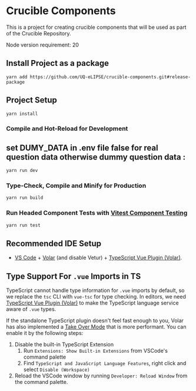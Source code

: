 # Crucible Components

This is a project for creating crucible components that will be used as part of the Crucible Repository.

Node version requirement: 20

## Install Project as a package

`yarn add https://github.com/UQ-eLIPSE/crucible-components.git#release-package`

## Project Setup

```sh
yarn install
```

### Compile and Hot-Reload for Development

## set DUMY_DATA in .env file false for real question data otherwise dummy question data :

```sh
yarn run dev
```

### Type-Check, Compile and Minify for Production

```sh
yarn run build
```

### Run Headed Component Tests with [Vitest Component Testing](https://vitest.dev)

```sh
yarn run test
```

## Recommended IDE Setup

- [VS Code](https://code.visualstudio.com/) + [Volar](https://marketplace.visualstudio.com/items?itemName=Vue.volar) (and disable Vetur) + [TypeScript Vue Plugin (Volar)](https://marketplace.visualstudio.com/items?itemName=Vue.vscode-typescript-vue-plugin).

## Type Support For `.vue` Imports in TS

TypeScript cannot handle type information for `.vue` imports by default, so we replace the `tsc` CLI with `vue-tsc` for type checking. In editors, we need [TypeScript Vue Plugin (Volar)](https://marketplace.visualstudio.com/items?itemName=Vue.vscode-typescript-vue-plugin) to make the TypeScript language service aware of `.vue` types.

If the standalone TypeScript plugin doesn't feel fast enough to you, Volar has also implemented a [Take Over Mode](https://github.com/johnsoncodehk/volar/discussions/471#discussioncomment-1361669) that is more performant. You can enable it by the following steps:

1. Disable the built-in TypeScript Extension
   1. Run `Extensions: Show Built-in Extensions` from VSCode's command palette
   2. Find `TypeScript and JavaScript Language Features`, right click and select `Disable (Workspace)`
2. Reload the VSCode window by running `Developer: Reload Window` from the command palette.
